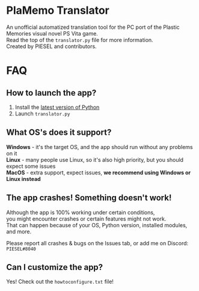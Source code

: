 # PlaMemo Translator
An unofficial automatized translation tool for the PC port of the Plastic Memories visual novel PS Vita game.<br>
Read the top of the `translator.py` file for more information.<br>
Created by PIESEL and contributors.

# FAQ

## How to launch the app?
1. Install the [latest version of Python](https://www.python.org/downloads)
2. Launch `translator.py`

## What OS's does it support?
**Windows** - it's the target OS, and the app should run without any problems on it<br>
**Linux** - many people use Linux, so it's also high priority, but you should expect some issues<br>
**MacOS** - extra support, expect issues, **we recommend using Windows or Linux instead**

## The app crashes! Something doesn't work!
Although the app is 100% working under certain conditions,<br>
you might encounter crashes or certain features might not work.<br>
That can happen because of your OS, Python version, installed modules, and more.

Please report all crashes & bugs on the Issues tab, or add me on Discord: `PIESEL#8040`

## Can I customize the app?
Yes! Check out the `howtoconfigure.txt` file!
